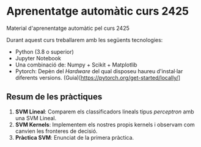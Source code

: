 # Aprenentatge automàtic curs 2425


Material d'aprenentatge automàtic pel curs 2425


Durant aquest curs treballarem amb les següents tecnologies:

- Python (3.8 o superior)
- Jupyter Notebook
- Una combinació de: Numpy + Scikit + Matplotlib
- Pytorch: Depèn del _Hardware_ del qual disposeu haureu d'instal·lar diferents versions. (Guia)[https://pytorch.org/get-started/locally/]
  
  
## Resum de les pràctiques


1. **SVM Lineal**: Comparem els classificadors lineals tipus _perceptron_ amb una SVM Lineal.
2. **SVM Kernels**: Implementem els nostres propis kernels i observam com canvien les fronteres de decisió.
3. **Pràctica SVM**: Enunciat de la primera pràctica.
